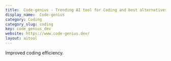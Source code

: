 ```yaml
---
title:  Code-genius - Trending AI tool for Coding and best alternatives
display_name:  Code-genius
category: Coding
category_slug: coding
key: code_genius_dev
website: https://www.code-genius.dev/
layout: aitool
---
```


Improved coding efficiency.
